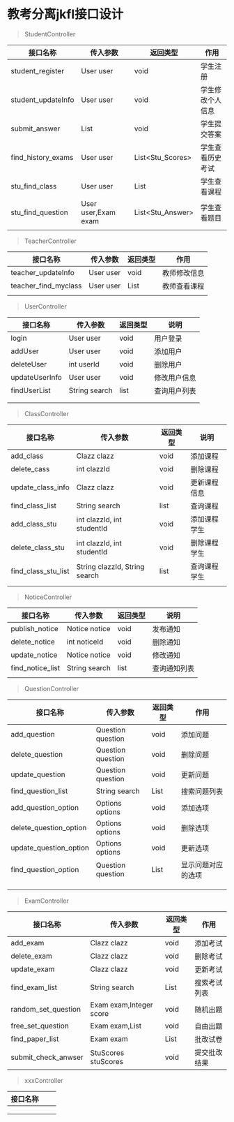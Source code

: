 # 教考分离jkfl接口设计

> StudentController

| 接口名称           | 传入参数            | 返回类型         | 作用             |
| ------------------ | ------------------- | ---------------- | ---------------- |
| student_register   | User user           | void             | 学生注册         |
| student_updateInfo | User user           | void             | 学生修改个人信息 |
| submit_answer      | List<StuAnswer>     | void             | 学生提交答案     |
| find_history_exams | User user           | List<Stu_Scores> | 学生查看历史考试 |
| stu_find_class     | User user           | List<Clazz>      | 学生查看课程     |
| stu_find_question  | User user,Exam exam | List<Stu_Answer> | 学生查看题目     |
|                    |                     |                  |                  |

> TeacherController

| 接口名称             | 传入参数  | 返回类型    | 作用         |
| -------------------- | --------- | ----------- | ------------ |
| teacher_updateInfo   | User user | void        | 教师修改信息 |
| teacher_find_myclass | User user | List<Clazz> | 教师查看课程 |
|                      |           |             |              |

> UserController

| 接口名称       | 传入参数      | 返回类型   | 说明         |
| -------------- | ------------- | ---------- | ------------ |
| login          | User user     | void       | 用户登录     |
| addUser        | User user     | void       | 添加用户     |
| deleteUser     | int userId    | void       | 删除用户     |
| updateUserInfo | User user     | void       | 修改用户信息 |
| findUserList   | String search | list<User> | 查询用户列表 |
|                |               |            |              |
|                |               |            |              |

> ClassController

| 接口名称            | 传入参数                   | 返回类型      | 说明         |
| ------------------- | -------------------------- | ------------- | ------------ |
| add_class           | Clazz clazz                | void          | 添加课程     |
| delete_cass         | int clazzId                | void          | 删除课程     |
| update_class_info   | Clazz clazz                | void          | 更新课程信息 |
| find_class_list     | String search              | list<Clazz>   | 查询课程     |
| add_class_stu       | int clazzId, int studentId | void          | 添加课程学生 |
| delete_class_stu    | int clazzId, int studentId | void          | 删除课程学生 |
| find_class_stu_list | String clazzId, String search              | list<Student> | 查询课程学生 |
|                     |                            |               |              |

> NoticeController

| 接口名称         | 传入参数      | 返回类型     | 说明         |
| ---------------- | ------------- | ------------ | ------------ |
| publish_notice   | Notice notice | void         | 发布通知     |
| delete_notice    | int noticeId  | void         | 删除通知     |
| update_notice    | Notice notice | void         | 修改通知     |
| find_notice_list | String search | list<Notice> | 查询通知列表 |
|                  |               |              |              |

> QuestionController

| 接口名称               | 传入参数          | 返回类型       | 作用               |
| ---------------------- | ----------------- | -------------- | ------------------ |
| add_question           | Question question | void           | 添加问题           |
| delete_question        | Question question | void           | 删除问题           |
| update_question        | Question question | void           | 更新问题           |
| find_question_list     | String search     | List<Question> | 搜索问题列表       |
| add_question_option    | Options options   | void           | 添加选项           |
| delete_question_option | Options options   | void           | 删除选项           |
| update_question_option | Options options   | void           | 更新选项           |
| find_question_option   | Question question | List<Options>  | 显示问题对应的选项 |
|                        |                   |                |                    |
|                        |                   |                |                    |
|                        |                   |                |                    |

> ExamController

| 接口名称            | 传入参数                 | 返回类型        | 作用         |
| ------------------- | ------------------------ | --------------- | ------------ |
| add_exam            | Clazz clazz              | void            | 添加考试     |
| delete_exam         | Clazz clazz              | void            | 删除考试     |
| update_exam         | Clazz clazz              | void            | 更新考试     |
| find_exam_list      | String search            | List<Exam>      | 搜索考试列表 |
| random_set_question | Exam exam,Integer score  | void            | 随机出题     |
| free_set_question   | Exam exam,List<Question> | void            | 自由出题     |
| find_paper_list     | Exam exam                | List<StuAnswer> | 批改试卷     |
| submit_check_anwser | StuScores stuScores      | void            | 提交批改结果 |

> xxxController

| 接口名称 |      |      |
| -------- | ---- | ---- |
|          |      |      |
|          |      |      |
|          |      |      |
